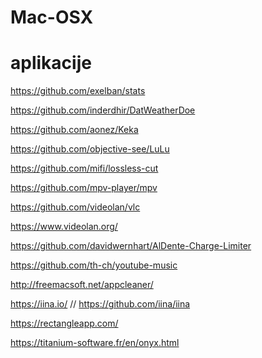 # Mac-OSX
aplikacije
========================
https://github.com/exelban/stats

https://github.com/inderdhir/DatWeatherDoe

https://github.com/aonez/Keka

https://github.com/objective-see/LuLu

https://github.com/mifi/lossless-cut

https://github.com/mpv-player/mpv

https://github.com/videolan/vlc

https://www.videolan.org/

https://github.com/davidwernhart/AlDente-Charge-Limiter

https://github.com/th-ch/youtube-music

http://freemacsoft.net/appcleaner/

https://iina.io/ // https://github.com/iina/iina

https://rectangleapp.com/

https://titanium-software.fr/en/onyx.html
